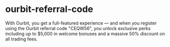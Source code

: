 # ourbit-referral-code
With Ourbit, you get a full-featured experience — and when you register using the Ourbit referral code "CEQW56", you unlock exclusive perks including up to $5,000 in welcome bonuses and a massive 50% discount on all trading fees.
